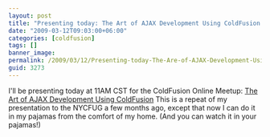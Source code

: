 ```yaml
---
layout: post
title: "Presenting today: The Art of AJAX Development Using ColdFusion at the Online Meetup"
date: "2009-03-12T09:03:00+06:00"
categories: [coldfusion]
tags: []
banner_image: 
permalink: /2009/03/12/Presenting-today-The-Are-of-AJAX-Development-Using-ColdFusion-at-the-Online-Meetup
guid: 3273
---
```


I'll be presenting today at 11AM CST for the ColdFusion Online Meetup: <a href="http://www.meetup.com/coldfusionmeetup/calendar/9892423/">The Art of AJAX Development Using ColdFusion</a> This is a repeat of my presentation to the NYCFUG a few months ago, except that now I can do it in my pajamas from the comfort of my home. (And you can watch it in your pajamas!)